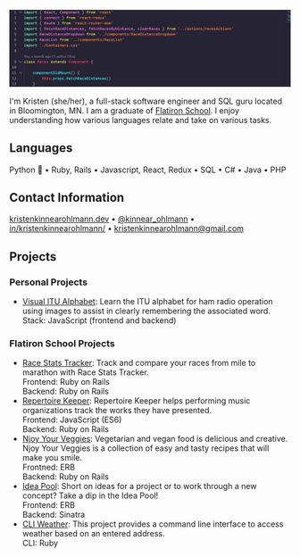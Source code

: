 [![kko header](https://github.com/kristenkinnearohlmann/kristenkinnearohlmann/blob/master/img/react-code-screenshot-v2.png)](https://kristenkinnearohlmann.dev)

I'm Kristen (she/her), a full-stack software engineer and SQL guru located in Bloomington, MN. I am a graduate of [Flatiron School](https://flatironschool.com/). I enjoy understanding how various languages relate and take on various tasks.

## Languages
Python 🐍 &bull; Ruby, Rails &bull; Javascript, React, Redux &bull; SQL &bull; C# &bull; Java &bull; PHP

## Contact Information
[kristenkinnearohlmann.dev](https://kristenkinnearohlmann.dev/) &bull; [@kinnear_ohlmann](https://twitter.com/kinnear_ohlmann) &bull; [in/kristenkinnearohlmann/](https://www.linkedin.com/in/kristenkinnearohlmann/) &bull; [kristenkinnearohlmann@gmail.com](mailto:kristenkinnearohlmann@gmail.com)

## Projects

### Personal Projects

- [Visual ITU Alphabet](https://github.com/kristenkinnearohlmann/itu-alpha): Learn the ITU alphabet for ham radio operation using images to assist in clearly remembering the associated word.  
Stack: JavaScript (frontend and backend)

### Flatiron School Projects

- [Race Stats Tracker](https://github.com/kristenkinnearohlmann/race-stats-tracker): Track and compare your races from mile to marathon with Race Stats Tracker.  
Frontend: Ruby on Rails  
Backend: Ruby on Rails
- [Repertoire Keeper](https://github.com/kristenkinnearohlmann/repertoire-keeper): Repertoire Keeper helps performing music organizations track the works they have presented.  
Frontend: JavaScript (ES6)  
Backend: Ruby on Rails
- [Njoy Your Veggies](https://github.com/kristenkinnearohlmann/njoy-your-veggies): Vegetarian and vegan food is delicious and creative. Njoy Your Veggies is a collection of easy and tasty recipes that will make you smile.  
Frontned: ERB  
Backend: Ruby on Rails
- [Idea Pool](https://github.com/kristenkinnearohlmann/idea-pool): Short on ideas for a project or to work through a new concept? Take a dip in the Idea Pool!  
Frontend: ERB  
Backend: Sinatra
- [CLI Weather](https://github.com/kristenkinnearohlmann/cli-weather): This project provides a command line interface to access weather based on an entered address.  
CLI: Ruby
